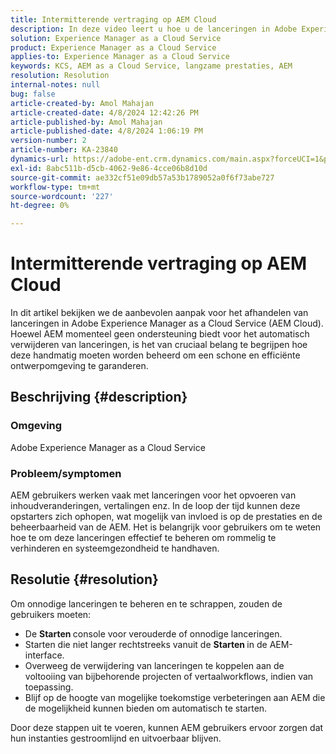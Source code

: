 ```yaml
---
title: Intermitterende vertraging op AEM Cloud
description: In deze video leert u hoe u de lanceringen in Adobe Experience Manager kunt beheren en verwijderen om de systeemprestaties te behouden.
solution: Experience Manager as a Cloud Service
product: Experience Manager as a Cloud Service
applies-to: Experience Manager as a Cloud Service
keywords: KCS, AEM as a Cloud Service, langzame prestaties, AEM
resolution: Resolution
internal-notes: null
bug: false
article-created-by: Amol Mahajan
article-created-date: 4/8/2024 12:42:26 PM
article-published-by: Amol Mahajan
article-published-date: 4/8/2024 1:06:19 PM
version-number: 2
article-number: KA-23840
dynamics-url: https://adobe-ent.crm.dynamics.com/main.aspx?forceUCI=1&pagetype=entityrecord&etn=knowledgearticle&id=65e93f6f-a5f5-ee11-a1fd-6045bd04ed02
exl-id: 8abc511b-d5cb-4062-9e86-4cce06b8d10d
source-git-commit: ae332cf51e09db57a53b1789052a0f6f73abe727
workflow-type: tm+mt
source-wordcount: '227'
ht-degree: 0%

---
```


# Intermitterende vertraging op AEM Cloud


In dit artikel bekijken we de aanbevolen aanpak voor het afhandelen van lanceringen in Adobe Experience Manager as a Cloud Service (AEM Cloud). Hoewel AEM momenteel geen ondersteuning biedt voor het automatisch verwijderen van lanceringen, is het van cruciaal belang te begrijpen hoe deze handmatig moeten worden beheerd om een schone en efficiënte ontwerpomgeving te garanderen.

## Beschrijving {#description}


### <b>Omgeving</b>

Adobe Experience Manager as a Cloud Service



### <b>Probleem/symptomen</b>

AEM gebruikers werken vaak met lanceringen voor het opvoeren van inhoudveranderingen, vertalingen enz. In de loop der tijd kunnen deze opstarters zich ophopen, wat mogelijk van invloed is op de prestaties en de beheerbaarheid van de AEM. Het is belangrijk voor gebruikers om te weten hoe te om deze lanceringen effectief te beheren om rommelig te verhinderen en systeemgezondheid te handhaven.








## Resolutie {#resolution}


Om onnodige lanceringen te beheren en te schrappen, zouden de gebruikers moeten:

- De <b>Starten </b>console voor verouderde of onnodige lanceringen.
- Starten die niet langer rechtstreeks vanuit de <b>Starten </b>in de AEM-interface.
- Overweeg de verwijdering van lanceringen te koppelen aan de voltooiing van bijbehorende projecten of vertaalworkflows, indien van toepassing.
- Blijf op de hoogte van mogelijke toekomstige verbeteringen aan AEM die de mogelijkheid kunnen bieden om automatisch te starten.


Door deze stappen uit te voeren, kunnen AEM gebruikers ervoor zorgen dat hun instanties gestroomlijnd en uitvoerbaar blijven.
